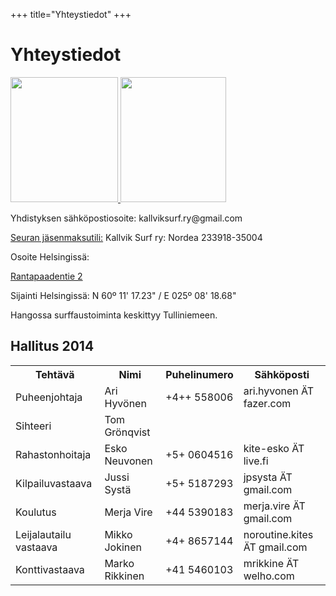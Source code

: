+++
title="Yhteystiedot"
+++

# Yhteystiedot

<a href="Kalsu-tarra-talvi.gif" imageanchor="1">
<img border="0" height="200" src="Kalsu-tarra-talvi.gif" width="172" />
</a>
<a href="Kalsu-tarra-kesa.gif" imageanchor="1">
<img border="0" height="200" src="Kalsu-tarra-kesa.gif" width="169" />
</a>

Yhdistyksen sähköpostiosoite: &#107;&#97;&#108;&#108;&#118;&#105;&#107;&#115;&#117;&#114;&#102;&#46;&#114;&#121;&#64;&#103;&#109;&#97;&#105;&#108;&#46;&#99;&#111;&#109;

<a href="liittyminen">Seuran jäsenmaksutili:</a>
Kallvik Surf ry: Nordea 233918-35004

Osoite Helsingissä: 

<a href="http://www.openstreetmap.org/#map=18/60.18807/25.13959" target="_blank" rel="nofollow">
Rantapaadentie 2
</a>

Sijainti Helsingissä: N 60º 11' 17.23" / E 025º 08' 18.68" 

Hangossa surffaustoiminta keskittyy Tulliniemeen.<br />

## Hallitus 2014

<table>
<tbody>
<tr>
<th>Tehtävä</th>
<th>Nimi</th>
<th>Puhelinumero</th>
<th>Sähköposti</th>
</tr>
<tr>
<td>Puheenjohtaja</td>
<td>Ari Hyvönen</td>
<td>&#43;&#52;&#43;&#43;&#32;&#53;&#53;&#56;&#48;&#48;&#54;</td>
<td>&#97;&#114;&#105;&#46;&#104;&#121;&#118;&#111;&#110;&#101;&#110;&#32;&#196;&#84;&#32;&#102;&#97;&#122;&#101;&#114;&#46;&#99;&#111;&#109;</td>
</tr>
<tr>
<td>Sihteeri</td>
<td>Tom Grönqvist</td>
<td></td>
<td></td>
</tr>
<tr>
<td>Rahastonhoitaja</td>
<td>Esko Neuvonen</td>
<td>&#43;&#53;&#43;&#32;&#48;&#54;&#48;&#52;&#53;&#49;&#54;</td>
<td>&#107;&#105;&#116;&#101;&#45;&#101;&#115;&#107;&#111;&#32;&#196;&#84;&#32;&#108;&#105;&#118;&#101;&#46;&#102;&#105;</td>
</tr>
<tr>
<td>Kilpailuvastaava</td>
<td>Jussi Systä</td>
<td>&#43;&#53;&#43;&#32;&#53;&#49;&#56;&#55;&#50;&#57;&#51;</td>
<td>&#106;&#112;&#115;&#121;&#115;&#116;&#97;&#32;&#196;&#84;&#32;&#103;&#109;&#97;&#105;&#108;&#46;&#99;&#111;&#109; </td>
</tr>
<tr>
<td>Koulutus</td>
<td>Merja Vire</td>
<td>&#43;&#52;&#52;&#32;&#53;&#51;&#57;&#48;&#49;&#56;&#51; </td>
<td>&#109;&#101;&#114;&#106;&#97;&#46;&#118;&#105;&#114;&#101;&#32;&#196;&#84;&#32;&#103;&#109;&#97;&#105;&#108;&#46;&#99;&#111;&#109;</td>
</tr>
<tr>
<td>Leijalautailu vastaava</td>
<td>Mikko Jokinen</td>
<td>&#43;&#52;&#43;&#32;&#56;&#54;&#53;&#55;&#49;&#52;&#52; </td>
<td>&#110;&#111;&#114;&#111;&#117;&#116;&#105;&#110;&#101;&#46;&#107;&#105;&#116;&#101;&#115;&#32;&#196;&#84;&#32;&#103;&#109;&#97;&#105;&#108;&#46;&#99;&#111;&#109;</td>
</tr>
<tr>
<td>Konttivastaava</td>
<td>Marko Rikkinen</td>
<td>&#43;&#52;&#49;&#32;&#53;&#52;&#54;&#48;&#49;&#48;&#51;</td>
<td>&#109;&#114;&#105;&#107;&#107;&#105;&#110;&#101;&#32;&#196;&#84;&#32;&#119;&#101;&#108;&#104;&#111;&#46;&#99;&#111;&#109;</td>
</tr>
</tbody>
</table>
